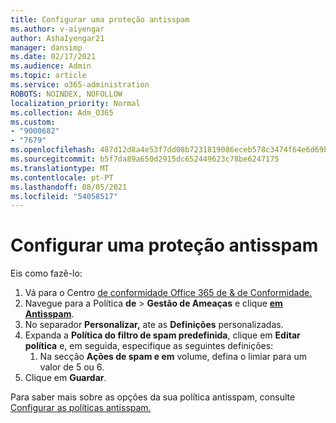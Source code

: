 ```yaml
---
title: Configurar uma proteção antisspam
ms.author: v-aiyengar
author: AshaIyengar21
manager: dansimp
ms.date: 02/17/2021
ms.audience: Admin
ms.topic: article
ms.service: o365-administration
ROBOTS: NOINDEX, NOFOLLOW
localization_priority: Normal
ms.collection: Adm_O365
ms.custom:
- "9000682"
- "7679"
ms.openlocfilehash: 487d12d8a4e53f7dd08b7231819086eceb578c3474f64e6d69bf0f7c1d40bcdd
ms.sourcegitcommit: b5f7da89a650d2915dc652449623c78be6247175
ms.translationtype: MT
ms.contentlocale: pt-PT
ms.lasthandoff: 08/05/2021
ms.locfileid: "54058517"
---
```

# <a name="set-up-an-anti-spam-protection"></a>Configurar uma proteção antisspam

Eis como fazê-lo:

1. Vá para o Centro [de conformidade Office 365 de & de Conformidade.](https://go.microsoft.com/fwlink/p/?linkid=2077143)
1. Navegue para a Política **de**  >  **Gestão de Ameaças** e clique **[em Antisspam](https://go.microsoft.com/fwlink/p/?linkid=2077143)**.
1. No separador **Personalizar,** ate as **Definições** personalizadas.
1. Expanda a **Política do filtro de spam predefinida**, clique em **Editar política** e, em seguida, especifique as seguintes definições:
    1. Na secção **Ações de spam e em** volume, defina o limiar para um valor de 5 ou 6.
1. Clique em **Guardar**.

Para saber mais sobre as opções da sua política antisspam, consulte [Configurar as políticas antisspam.](https://go.microsoft.com/fwlink/?linkid=2092051)
